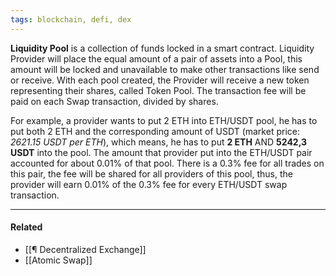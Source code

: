 ```yaml
---
tags: blockchain, defi, dex
---
```


**Liquidity Pool** is a collection of funds locked in a smart contract. Liquidity Provider will place the equal amount of a pair of assets into a Pool, this amount will be locked and unavailable to make other transactions like send or receive. With each pool created, the Provider will receive a new token representing their shares, called Token Pool. The transaction fee will be paid on each Swap transaction, divided by shares.

For example, a provider wants to put 2 ETH into ETH/USDT pool, he has to put both 2 ETH and the corresponding amount of USDT (market price: _2621.15 USDT per ETH_), which means, he has to put **2 ETH** AND **5242,3 USDT** into the pool. The amount that provider put into the ETH/USDT pair accounted for about 0.01% of that pool. There is a 0.3% fee for all trades on this pair, the fee will be shared for all providers of this pool, thus, the provider will earn 0.01% of the 0.3% fee for every ETH/USDT swap transaction.

---

#### Related

- [[¶ Decentralized Exchange]]
- [[Atomic Swap]]
